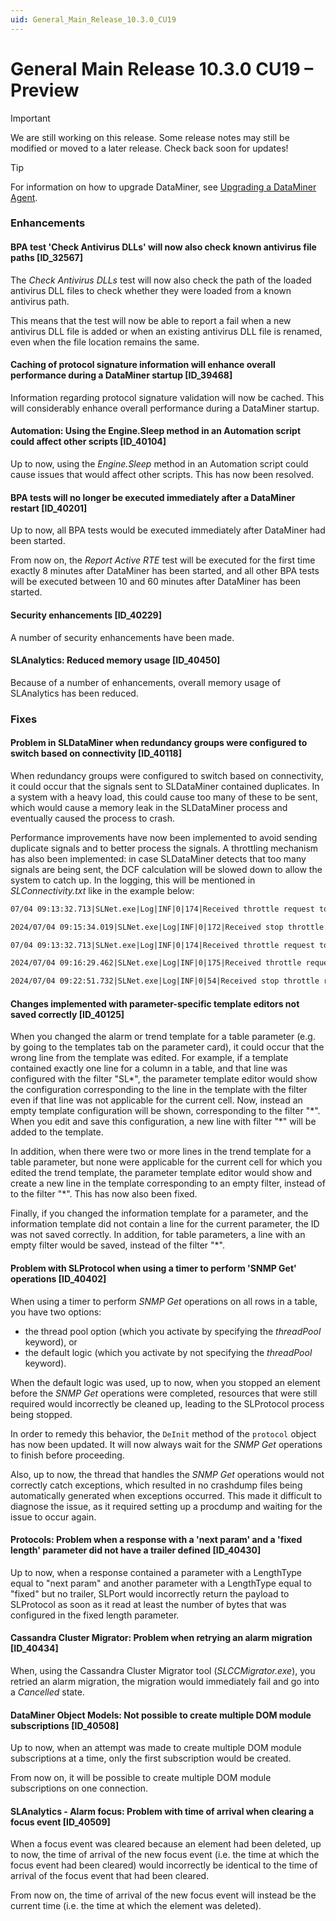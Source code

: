 ```yaml
---
uid: General_Main_Release_10.3.0_CU19
---
```


# General Main Release 10.3.0 CU19 – Preview

> [!IMPORTANT]
> We are still working on this release. Some release notes may still be modified or moved to a later release. Check back soon for updates!

> [!TIP]
> For information on how to upgrade DataMiner, see [Upgrading a DataMiner Agent](xref:Upgrading_a_DataMiner_Agent).

### Enhancements

#### BPA test 'Check Antivirus DLLs' will now also check known antivirus file paths [ID_32567]

<!-- MR 10.3.0 [CU19]/10.4.0 [CU7] - FR 10.4.10 -->

The *Check Antivirus DLLs* test will now also check the path of the loaded antivirus DLL files to check whether they were loaded from a known antivirus path.

This means that the test will now be able to report a fail when a new antivirus DLL file is added or when an existing antivirus DLL file is renamed, even when the file location remains the same.

#### Caching of protocol signature information will enhance overall performance during a DataMiner startup [ID_39468]

<!-- MR 10.3.0 [CU19]/10.4.0 [CU7] - FR 10.4.7 -->

Information regarding protocol signature validation will now be cached. This will considerably enhance overall performance during a DataMiner startup.

#### Automation: Using the Engine.Sleep method in an Automation script could affect other scripts [ID_40104]

<!-- MR 10.3.0 [CU19]/10.4.0 [CU6] - FR 10.4.9 -->

Up to now, using the *Engine.Sleep* method in an Automation script could cause issues that would affect other scripts. This has now been resolved.

#### BPA tests will no longer be executed immediately after a DataMiner restart [ID_40201]

<!-- MR 10.3.0 [CU19]/10.4.0 [CU7] - FR 10.4.10 -->

Up to now, all BPA tests would be executed immediately after DataMiner had been started.

From now on, the *Report Active RTE* test will be executed for the first time exactly 8 minutes after DataMiner has been started, and all other BPA tests will be executed between 10 and 60 minutes after DataMiner has been started.

#### Security enhancements [ID_40229]

<!-- MR 10.3.0 [CU19]/10.4.0 [CU7] - FR 10.4.9 -->

A number of security enhancements have been made.

#### SLAnalytics: Reduced memory usage [ID_40450]

<!-- MR 10.3.0 [CU19]/10.4.0 [CU7] - FR 10.4.10 -->

Because of a number of enhancements, overall memory usage of SLAnalytics has been reduced.

### Fixes

#### Problem in SLDataMiner when redundancy groups were configured to switch based on connectivity [ID_40118]

<!-- MR 10.3.0 [CU19]/10.4.0 [CU7] - FR 10.4.10 -->

When redundancy groups were configured to switch based on connectivity, it could occur that the signals sent to SLDataMiner contained duplicates. In a system with a heavy load, this could cause too many of these to be sent, which would cause a memory leak in the SLDataMiner process and eventually caused the process to crash.

Performance improvements have now been implemented to avoid sending duplicate signals and to better process the signals. A throttling mechanism has also been implemented: in case SLDataMiner detects that too many signals are being sent, the DCF calculation will be slowed down to allow the system to catch up. In the logging, this will be mentioned in *SLConnectivity.txt* like in the example below:

```txt
07/04 09:13:32.713|SLNet.exe|Log|INF|0|174|Received throttle request to slowdown DCF path calculation current value: 5000 ms

2024/07/04 09:15:34.019|SLNet.exe|Log|INF|0|172|Received stop throttle request to resume normal DCF path calculation current value: 1000 ms

07/04 09:13:32.713|SLNet.exe|Log|INF|0|174|Received throttle request to slowdown DCF path calculation current value: 5000 ms

2024/07/04 09:16:29.462|SLNet.exe|Log|INF|0|175|Received throttle request to slowdown DCF path calculation current value: 25000 ms

2024/07/04 09:22:51.732|SLNet.exe|Log|INF|0|54|Received stop throttle request to resume normal DCF path calculation current value: 1000 ms
```

#### Changes implemented with parameter-specific template editors not saved correctly [ID_40125]

<!-- MR 10.3.0 [CU19]/10.4.0 [CU7] - FR 10.4.10 -->

When you changed the alarm or trend template for a table parameter (e.g. by going to the templates tab on the parameter card), it could occur that the wrong line from the template was edited. For example, if a template contained exactly one line for a column in a table, and that line was configured with the filter "SL*", the parameter template editor would show the configuration corresponding to the line in the template with the filter even if that line was not applicable for the current cell. Now, instead an empty template configuration will be shown, corresponding to the filter "\*". When you edit and save this configuration, a new line with filter "\*" will be added to the template.

In addition, when there were two or more lines in the trend template for a table parameter, but none were applicable for the current cell for which you edited the trend template, the parameter template editor would show and create a new line in the template corresponding to an empty filter, instead of to the filter "\*". This has now also been fixed.

Finally, if you changed the information template for a parameter, and the information template did not contain a line for the current parameter, the ID was not saved correctly. In addition, for table parameters, a line with an empty filter would be saved, instead of the filter "\*".

#### Problem with SLProtocol when using a timer to perform 'SNMP Get' operations [ID_40402]

<!-- MR 10.3.0 [CU19]/10.4.0 [CU7] - FR 10.4.10 -->

When using a timer to perform *SNMP Get* operations on all rows in a table, you have two options:

- the thread pool option (which you activate by specifying the *threadPool* keyword), or
- the default logic (which you activate by not specifying the *threadPool* keyword).

When the default logic was used, up to now, when you stopped an element before the *SNMP Get* operations were completed, resources that were still required would incorrectly be cleaned up, leading to the SLProtocol process being stopped.

In order to remedy this behavior, the `DeInit` method of the `protocol` object has now been updated. It will now always wait for the *SNMP Get* operations to finish before proceeding.

Also, up to now, the thread that handles the *SNMP Get* operations would not correctly catch exceptions, which resulted in no crashdump files being automatically generated when exceptions occurred. This made it difficult to diagnose the issue, as it required setting up a procdump and waiting for the issue to occur again.

#### Protocols: Problem when a response with a 'next param' and a 'fixed length' parameter did not have a trailer defined [ID_40430]

<!-- MR 10.3.0 [CU19]/10.4.0 [CU7] - FR 10.4.10 -->

Up to now, when a response contained a parameter with a LengthType equal to "next param" and another parameter with a LengthType equal to "fixed" but no trailer, SLPort would incorrectly return the payload to SLProtocol as soon as it read at least the number of bytes that was configured in the fixed length parameter.

#### Cassandra Cluster Migrator: Problem when retrying an alarm migration [ID_40434]

<!-- MR 10.3.0 [CU19]/10.4.0 [CU7] - FR 10.4.10 -->

When, using the Cassandra Cluster Migrator tool (*SLCCMigrator.exe*), you retried an alarm migration, the migration would immediately fail and go into a *Cancelled* state.

#### DataMiner Object Models: Not possible to create multiple DOM module subscriptions [ID_40508]

<!-- MR 10.3.0 [CU19]/10.4.0 [CU7] - FR 10.4.10 -->

Up to now, when an attempt was made to create multiple DOM module subscriptions at a time, only the first subscription would be created.

From now on, it will be possible to create multiple DOM module subscriptions on one connection.

#### SLAnalytics - Alarm focus: Problem with time of arrival when clearing a focus event [ID_40509]

<!-- MR 10.3.0 [CU19]/10.4.0 [CU7] - FR 10.4.10 -->

When a focus event was cleared because an element had been deleted, up to now, the time of arrival of the new focus event (i.e. the time at which the focus event had been cleared) would incorrectly be identical to the time of arrival of the focus event that had been cleared.

From now on, the time of arrival of the new focus event will instead be the current time (i.e. the time at which the element was deleted).

